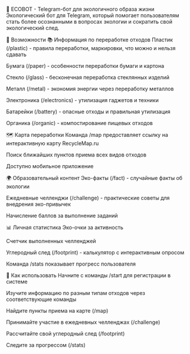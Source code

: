 🌱 ECOBOT - Telegram-бот для экологичного образа жизни
Экологический бот для Telegram, который помогает пользователям стать более осознанными в вопросах экологии и сократить свой экологический след.

🚀 Возможности
📚 Информация по переработке отходов
Пластик (/plastic) - правила переработки, маркировки, что можно и нельзя сдавать

Бумага (/paper) - особенности переработки бумаги и картона

Стекло (/glass) - бесконечная переработка стеклянных изделий

Металл (/metal) - экономия энергии через переработку металлов

Электроника (/electronics) - утилизация гаджетов и техники

Батарейки (/battery) - опасные отходы и правильная утилизация

Органика (/organic) - компостирование пищевых отходов

🗺️ Карта переработки
Команда /map предоставляет ссылку на интерактивную карту RecycleMap.ru

Поиск ближайших пунктов приема всех видов отходов

Доступно мобильное приложение

🌍 Образовательный контент
Эко-факты (/fact) - случайные факты об экологии

Ежедневные челленджи (/challenge) - практические советы для внедрения эко-привычек

Начисление баллов за выполнение заданий

📊 Личная статистика
Эко-очки за активность

Счетчик выполненных челленджей

Углеродный след (/footprint) - калькулятор с интерактивным опросом

Команда /stats показывает прогресс пользователя

🎯 Как использовать
Начните с команды /start для регистрации в системе

Изучите информацию по разным типам отходов через соответствующие команды

Найдите пункты приема на карте (/map)

Принимайте участие в ежедневных челленджах (/challenge)

Рассчитайте свой углеродный след (/footprint)

Следите за прогрессом (/stats)


